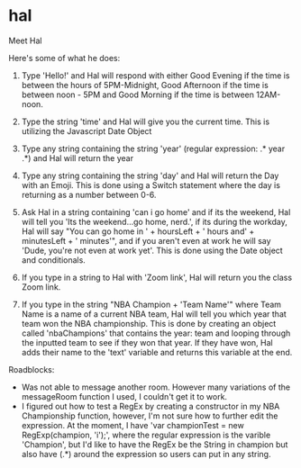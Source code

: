 # hal

Meet Hal

Here's some of what he does: 

1. Type 'Hello!' and Hal will respond with either Good Evening if the time is between the hours of 5PM-Midnight, Good Afternoon if the time is between noon - 5PM and Good Morning if the time is between 12AM-noon. 

2. Type the string 'time' and Hal will give you the current time. This is utilizing the Javascript Date Object

3. Type any string containing the string 'year' (regular expression: .* year .*) and Hal will return the year

4. Type any string containing the string 'day' and Hal will return the Day with an Emoji. This is done using a Switch statement where the day is returning as a number between 0-6. 

5. Ask Hal in a string containing 'can i go home' and if its the weekend, Hal will tell you 'Its the weekend...go home, nerd.', if its during the workday, Hal will say "You can go home in ' + hoursLeft + ' hours and' + minutesLeft + ' minutes'", and if you aren't even at work he will say 'Dude, you're not even at work yet'. This is done using the Date object and conditionals.


6. If you type in a string to Hal with 'Zoom link', Hal will return you the class Zoom link.

7. If you type in the string "NBA Champion + 'Team Name'" where Team Name is a name of a current NBA team, Hal will tell you which year that team won the NBA championship. This is done by creating an object called 'nbaChampions' that contains the year: team and looping through the inputted team to see if they won that year. If they have won, Hal adds their name to the 'text' variable and returns this variable at the end. 


Roadblocks: 
- Was not able to message another room. However many variations of the messageRoom function I used, I couldn't get it to work.
- I figured out how to test a RegEx by creating a constructor in my NBA Championship function, however, I'm not sure how to further edit the expression. At the moment, I have 'var championTest = new RegExp(champion, 'i');', where the regular expression is the varible 'Champion', but I'd like to have the RegEx be the String in champion but also have (.*) around the expression so users can put in any string. 

